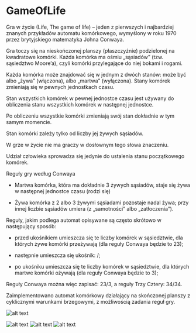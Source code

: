 # GameOfLife
Gra w życie (Life, The game of life) – jeden z pierwszych i najbardziej znanych przykładów automatu komórkowego, wymyślony w roku 1970 przez brytyjskiego matematyka Johna Conwaya. 

Gra toczy się na nieskończonej planszy (płaszczyźnie) podzielonej na kwadratowe komórki. Każda komórka ma ośmiu „sąsiadów” (tzw. sąsiedztwo Moore’a), czyli komórki przylegające do niej bokami i rogami. 

Każda komórka może znajdować się w jednym z dwóch stanów: może być albo „żywa” (włączona), albo „martwa” (wyłączona). Stany komórek zmieniają się w pewnych jednostkach czasu. 

Stan wszystkich komórek w pewnej jednostce czasu jest używany do obliczenia stanu wszystkich komórek w następnej jednostce.

Po obliczeniu wszystkie komórki zmieniają swój stan dokładnie w tym samym momencie.

Stan komórki zależy tylko od liczby jej żywych sąsiadów.

W grze w życie nie ma graczy w dosłownym tego słowa znaczeniu. 

Udział człowieka sprowadza się jedynie do ustalenia stanu początkowego komórek. 

Reguły gry według Conwaya 

* Martwa komórka, która ma dokładnie 3 żywych sąsiadów, staje się żywa w następnej jednostce czasu (rodzi się) 

* Żywa komórka z 2 albo 3 żywymi sąsiadami pozostaje nadal żywa; przy innej liczbie sąsiadów umiera (z „samotności” albo „zatłoczenia”). 

Reguły, jakim podlega automat opisywane są często skrótowo w następujący sposób: 

* przed ukośnikiem umieszcza się te liczby komórek w sąsiedztwie, dla których żywe komórki przeżywają (dla reguły Conwaya będzie to 23); 

* następnie umieszcza się ukośnik: /; 

* po ukośniku umieszcza się te liczby komórek w sąsiedztwie, dla których martwe komórki ożywają (dla reguły Conwaya będzie to 3); 

Reguły Conwaya można więc zapisać: 23/3, a reguły Trzy Cztery: 34/34. 


Zaimplementowano automat komórkowy  działający na skończonej planszy z cyklicznymi warunkami brzegowymi, z możliwością zadania reguł gry.

![alt text](https://github.com/s15444/GameOfLife/blob/master/bin/1.PNG)

![alt text](https://github.com/s15444/GameOfLife/blob/master/bin/2.PNG)
![alt text](https://github.com/s15444/GameOfLife/blob/master/bin/3.PNG)
![alt text](https://github.com/s15444/GameOfLife/blob/master/bin/4.PNG)
